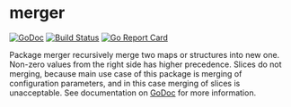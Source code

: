 # merger

[![GoDoc](https://godoc.org/github.com/iph0/merger?status.svg)](https://godoc.org/github.com/iph0/merger) [![Build Status](https://travis-ci.org/iph0/merger.svg?branch=master)](https://travis-ci.org/iph0/merger) [![Go Report Card](https://goreportcard.com/badge/github.com/iph0/merger)](https://goreportcard.com/report/github.com/iph0/merger)


Package merger recursively merge two maps or structures into new one. Non-zero
values from the right side has higher precedence. Slices do not merging, because
main use case of this package is merging of configuration parameters, and in
this case merging of slices is unacceptable. See documentation on
[GoDoc](https://godoc.org/github.com/iph0/merger) for more information.